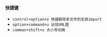 #### 快捷键

* `control+option+o 快捷删除本文件的无效import`
* `option+command+u 出现UML图`
* `comman+shift+u 大小写切换`









